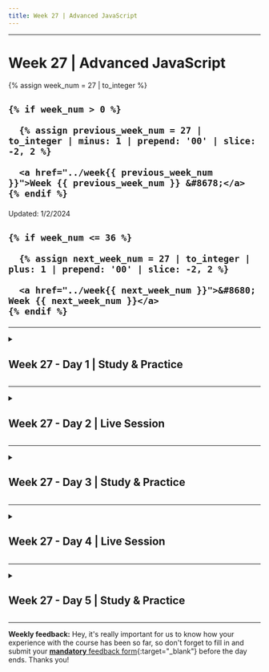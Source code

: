 ```yaml
---
title: Week 27 | Advanced JavaScript
---
```


<hr class="mb-0">

<h1 id="{{ Week 27-Advanced JavaScript | slugify }}">
  <span class="week-prefix">Week 27 |</span> Advanced JavaScript
</h1>

<div class="week-controls">

  {% assign week_num = 27 | to_integer %}

  <h2 class="week-controls__previous_week">

    
    {% if week_num > 0 %}

      {% assign previous_week_num = 27 | to_integer | minus: 1 | prepend: '00' | slice: -2, 2 %}

      <a href="../week{{ previous_week_num }}">Week {{ previous_week_num }} &#8678;</a>
    {% endif %}

  </h2>

  <span>Updated: 1/2/2024</span>

  <h2 class="week-controls__next_week">

    
    {% if week_num <= 36 %}

      {% assign next_week_num = 27 | to_integer | plus: 1 | prepend: '00' | slice: -2, 2 %}

      <a href="../week{{ next_week_num }}">&#8680; Week {{ next_week_num }}</a>
    {% endif %}

  </h2>

</div>

---

<!-- Week 27 - Day 1 | Study & Practice -->
<details markdown="1">
  <summary>
    <h2>
      <span class="summary-day">Week 27 - Day 1</span> | Study & Practice</h2>
  </summary>

### Schedule

  - **Study & Practice**
  - **Work on Project (Group/Personal)**

<!-- Study Plan -->

<!-- Summary -->

<!-- Exercises -->

<!-- Extra Resources -->

<!-- Sources and Attributions -->
  
</details>

<hr class="mt-1">

<!-- Week 27 - Day 2 | Live Session -->
<details markdown="1">
  <summary>
    <h2>
      <span class="summary-day">Week 27 - Day 2</span> | Live Session</h2>
  </summary>

### Schedule

  - **Live Session**
  - **Practice**
  - **Work on Project (Group/Personal)**

<!-- Study Plan -->

<!-- Summary -->

<!-- Exercises -->

<!-- Extra Resources -->

<!-- Sources and Attributions -->
  
</details>

<hr class="mt-1">

<!-- Week 27 - Day 3 | Study & Practice -->
<details markdown="1">
  <summary>
    <h2>
      <span class="summary-day">Week 27 - Day 3</span> | Study & Practice</h2>
  </summary>

### Schedule

  - **Study & Practice**
  - **Work on Project (Group/Personal)**

<!-- Study Plan -->

<!-- Summary -->

<!-- Exercises -->

<!-- Extra Resources -->

<!-- Sources and Attributions -->
  
</details>

<hr class="mt-1">

<!-- Week 27 - Day 4 | Live Session -->
<details markdown="1">
  <summary>
    <h2>
      <span class="summary-day">Week 27 - Day 4</span> | Live Session</h2>
  </summary>

### Schedule

  - **Live Session**
  - **Practice**
  - **Work on Project (Group/Personal)**

<!-- Study Plan -->

<!-- Summary -->

<!-- Exercises -->

<!-- Extra Resources -->

<!-- Sources and Attributions -->
  
</details>

<hr class="mt-1">

<!-- Week 27 - Day 5 | Study & Practice -->
<details markdown="1">
  <summary>
    <h2>
      <span class="summary-day">Week 27 - Day 5</span> | Study & Practice</h2>
  </summary>

### Schedule

  - **Study & Practice**
  - **Work on Project (Group/Personal)**

<!-- Study Plan -->

<!-- Summary -->

<!-- Exercises -->

<!-- Extra Resources -->

<!-- Sources and Attributions -->
  
</details>


<hr class="mt-1">

**Weekly feedback:** Hey, it's really important for us to know how your experience with the course has been so far, so don't forget to fill in and submit your [**mandatory** feedback form](https://forms.gle/S6Zg3bbS2uuwsSZF9){:target="_blank"} before the day ends. Thanks you!

